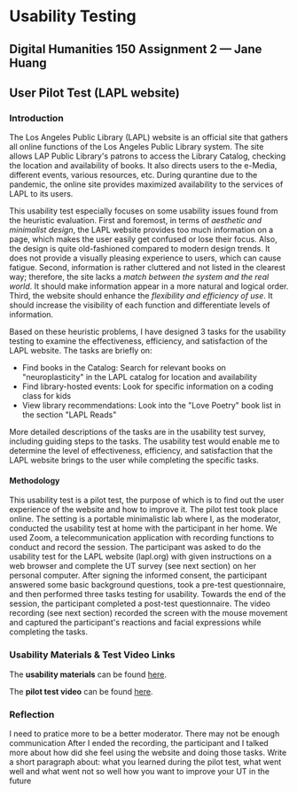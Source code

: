 # Usability Testing
## Digital Humanities 150 Assignment 2 — Jane Huang

## User Pilot Test (LAPL website)

### Introduction

The Los Angeles Public Library (LAPL) website is an official site that gathers all online functions of the Los Angeles Public Library system. The site allows LAP Public Library's patrons to access the Library Catalog, checking the location and availability of books. It also directs users to the e-Media, different events, various resources, etc. During qurantine due to the pandemic, the online site provides maximized availability to the services of LAPL to its users.

This usability test especially focuses on some usability issues found from the heuristic evaluation. First and foremost, in terms of *aesthetic and minimalist design*, the LAPL website provides too much information on a page, which makes the user easily get confused or lose their focus. Also, the design is quite old-fashioned compared to modern design trends. It does not provide a visually pleasing experience to users, which can cause fatigue. Second, information is rather cluttered and not listed in the clearest way; therefore, the site lacks a *match between the system and the real world*. It should make information appear in a more natural and logical order. Third, the website should enhance the *flexibility and efficiency of use*. It should increase the visibility of each function and differentiate levels of information.

Based on these heuristic problems, I have designed 3 tasks for the usability testing to examine the effectiveness, efficiency, and satisfaction of the LAPL website. The tasks are briefly on:
* Find books in the Catalog: Search for relevant books on "neuroplasticity" in the LAPL catalog for location and availability
* Find library-hosted events: Look for specific information on a coding class for kids
* View library recommendations: Look into the "Love Poetry" book list in the section "LAPL Reads"

More detailed descriptions of the tasks are in the usability test survey, including guiding steps to the tasks. The usability test would enable me to determine the level of effectiveness, efficiency, and satisfaction that the LAPL website brings to the user while completing the specific tasks.

#### Methodology

This usability test is a pilot test, the purpose of which is to find out the user experience of the website and how to improve it. The pilot test took place online. The setting is a portable minimalistic lab where I, as the moderator, conducted the usability test at home with the participant in her home. We used Zoom, a telecommunication application with recording functions to conduct and record the session. The participant was asked to do the usability test for the LAPL website (lapl.org) with given instructions on a web browser and complete the UT survey (see next section) on her personal computer. After signing the informed consent, the participant answered some basic background questions, took a pre-test questionnaire, and then performed three tasks testing for usability. Towards the end of the session, the participant completed a post-test questionnaire. The video recording (see next section) recorded the screen with the mouse movement and captured the participant's reactions and facial expressions while completing the tasks.


### Usability Materials & Test Video Links

The **usability materials** can be found [here](https://docs.google.com/forms/d/e/1FAIpQLSfvUDT5Am-_A0NwZDWrOSMNd_qYy7Tg1Z5Myd7dTsxWeyIXnA/viewform?usp=sf_link).

The **pilot test video** can be found [here](https://drive.google.com/file/d/1GOgWDxs-6jU4_bp-OnsAIfOMeuzTvr50/view?usp=sharing).


### Reflection

I need to pratice more to be a better moderator. There may not be enough communication
After I ended the recording, the participant and I talked more about how did she feel using the website and doing those tasks. 
Write a short paragraph about:
what you learned during the pilot test, 
what went well and what went not so well 
how you want to improve your UT in the future
